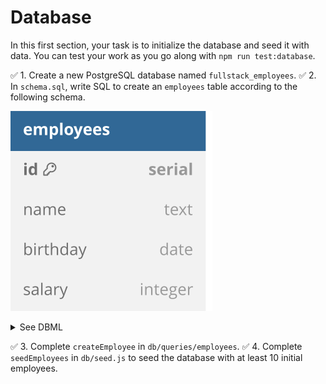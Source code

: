# Database

In this first section, your task is to initialize the database and seed it with data.
You can test your work as you go along with `npm run test:database`.

✅ 1. Create a new PostgreSQL database named `fullstack_employees`.
✅ 2. In `schema.sql`, write SQL to create an `employees` table according to the following schema.

![](./schema.svg)

<details>
<summary>See DBML</summary>

```dbml
table employees {
  id serial [pk]
  name text
  birthday date
  salary integer
}
```

</details>

✅ 3. Complete `createEmployee` in `db/queries/employees`.
✅ 4. Complete `seedEmployees` in `db/seed.js` to seed the database with at least 10 initial employees.
